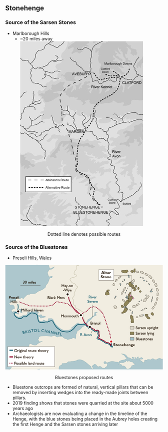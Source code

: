 ## Stonehenge

### Source of the Sarsen Stones
- Marlborough Hills
	- ~20 miles away
![center](../zassets/Pasted%20image%2020230922105257.png)
<div style="text-align: center; width: 100%;">Dotted line denotes possible routes</div>

### Source of the Bluestones
- Preseli Hills, Wales

![center](../zassets/Pasted%20image%2020230922105510.png)

<div style="text-align: center; width: 100%;">Bluestones proposed routes</div>

- Bluestone outcrops are formed of natural, vertical pillars that can be removed by inserting wedges into the ready-made joints between pillars.
- 2019 finding shows that stones were quarried at the site about 5000 years ago
- Archaeologists are now evaluating a change in the timeline of the Henge, with the blue stones being placed in the Aubrey holes creating the first Henge and the Sarsen stones arriving later


